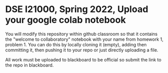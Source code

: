 # DSE I21000, Spring 2022, Upload your google colab notebook

You will modify this repository within github classroom so that it contains
the "welcome to collaboratory" notebook with your name from homework 1, problem 1. You can do this by locally cloning it (empty), adding then committing it, then pushing it to your repo or just directly uploading a file. 

All work must be uploaded to blackboard to be official so submit the link to the repo in blackboard.
